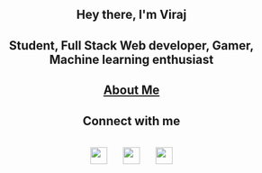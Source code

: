<div align="center">
<h2>Hey there, I'm Viraj</h2>  
<h2>Student, Full Stack Web developer, Gamer, Machine learning enthusiast </h2>
  <h2><a href="https://viraj-s.netlify.app">About Me</a></h2>
<h2>Connect with me</h2> 
<br>
  <span> 
    <a href="https://www.instagram.com/heyy_veer/"><img src="https://cdn-icons-png.flaticon.com/512/2111/2111463.png" width="30" ></a> 
    &nbsp;&nbsp;&nbsp;&nbsp;&nbsp;
    <a href="https://www.reddit.com/user/sandalwoodking15"><img src="https://cdn-icons.flaticon.com/png/512/3536/premium/3536761.png?token=exp=1658586827~hmac=139bb500e60cd4bb36d94497d0f63c21" width="30" ></a>
    &nbsp;&nbsp;&nbsp;&nbsp;&nbsp;
    <a href="https://www.linkedin.com/in/viraj-s/"><img src="https://cdn-icons-png.flaticon.com/512/174/174857.png" width="30" ></a>
  </span>

</div>
